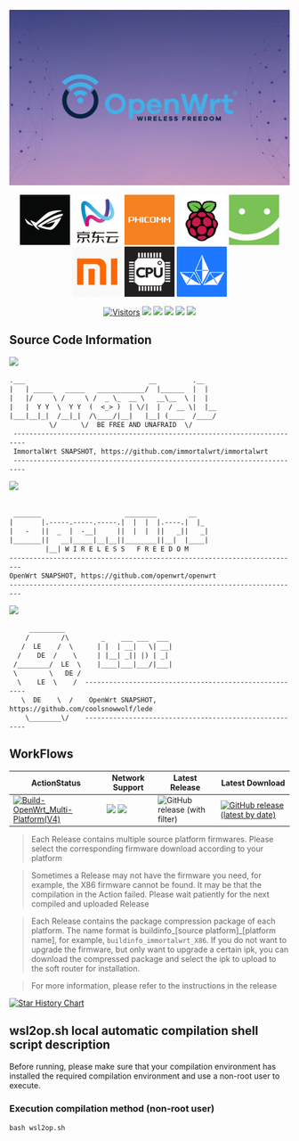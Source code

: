 <p align="center">

![](pic/openwrt-logo.jpg)

</p>




<p align="center">
    <img src="pic/logo/asus.png" width="90"/> <img src="pic/logo/jdcloud.png" width="90"/> <img src="pic/logo/phicomm.png" width="90"/> <img src="pic/logo/RaspberryPi.png" width="90"/> <img src="pic/logo/rockship.png" width="90"/> <img src="pic/logo/xiaomi.png" width="90"/> <img src="pic/logo/x86.png" width="90"/> <img src="pic/logo/xunlei.png" width="90"/>
</p >

<div align="center">

[![Visitors](https://api.visitorbadge.io/api/combined?path=https%3A%2F%2Fgithub.com%2Fsmallprogram%2FOpenWrtAction&countColor=%2344cc11&style=flat-square)](https://visitorbadge.io/status?path=https%3A%2F%2Fgithub.com%2Fsmallprogram%2FOpenWrtAction) ![](https://img.shields.io/github/downloads/smallprogram/OpenWrtAction/total?style=flat-square) ![](https://img.shields.io/github/repo-size/smallprogram/OpenWrtAction?style=flat-square) ![](https://img.shields.io/github/release-date/smallprogram/OpenWrtAction?style=flat-square) ![](https://img.shields.io/github/last-commit/smallprogram/OpenWrtAction?style=flat-square) [![](https://img.shields.io/github/license/smallprogram/OpenWrtAction?style=flat-square)](https://github.com/smallprogram/OpenWrtAction/blob/main/LICENSE?style=flat-square)


</div>


<!-- ![](https://img.shields.io/github/downloads/smallprogram/OpenWrtAction/total?style=flat-square)  -->
<!-- ![](https://img.shields.io/github/release-date/smallprogram/OpenWrtAction?style=flat-square) ![](https://img.shields.io/github/last-commit/smallprogram/OpenWrtAction?style=flat-square)  -->

## Source Code Information
<!-- <div align="center">

[![](https://img.shields.io/badge/sorce-immortalwrt-green?logo=openwrt&logoColor=green&style=flat-square)](https://github.com/immortalwrt/immortalwrt) [![](https://img.shields.io/badge/sorce-lean-green?logo=openwrt&logoColor=green&style=flat-square)](https://github.com/coolsnowwolf/lede) [![](https://img.shields.io/badge/sorce-openwrt-green?logo=openwrt&logoColor=green&style=flat-square)](https://github.com/openwrt/openwrt)

</div> -->

[![](https://img.shields.io/badge/source-immortalwrt-green?logo=openwrt&logoColor=green&style=flat-square)](https://github.com/immortalwrt/immortalwrt)
```
.___                               __         .__
|   | _____   _____   ____________/  |______  |  |
|   |/     \ /     \ /  _ \_  __ \   __\__  \ |  |
|   |  Y Y  \  Y Y  (  <_> )  | \/|  |  / __ \|  |__
|___|__|_|  /__|_|  /\____/|__|   |__| (____  /____/
          \/      \/  BE FREE AND UNAFRAID  \/
 -------------------------------------------------------------------------
 ImmortalWrt SNAPSHOT, https://github.com/immortalwrt/immortalwrt
 -------------------------------------------------------------------------
 ```
[![](https://img.shields.io/badge/source-openwrt-green?logo=openwrt&logoColor=green&style=flat-square)](https://github.com/openwrt/openwrt)
 ```

  _______                     ________        __
 |       |.-----.-----.-----.|  |  |  |.----.|  |_
 |   -   ||  _  |  -__|     ||  |  |  ||   _||   _|
 |_______||   __|_____|__|__||________||__|  |____|
          |__| W I R E L E S S   F R E E D O M
 -------------------------------------------------------------------------
 OpenWrt SNAPSHOT, https://github.com/openwrt/openwrt
 -------------------------------------------------------------------------

```
 [![](https://img.shields.io/badge/source-lean-green?logo=openwrt&logoColor=green&style=flat-square)](https://github.com/coolsnowwolf/lede)

```
     _________
    /        /\        _    ___ ___  ___
   /  LE    /  \      | |  | __|   \| __|
  /    DE  /    \     | |__| _|| |) | _|
 /________/  LE  \    |____|___|___/|___|
 \        \   DE /
  \    LE  \    /  -------------------------------------------------------
   \  DE    \  /    OpenWrt SNAPSHOT, https://github.com/coolsnowwolf/lede
    \________\/    -------------------------------------------------------
```

## WorkFlows
|ActionStatus|Network Support|Latest Release|Latest Download|
|-|-|-|-|
|[![Build-OpenWrt_Multi-Platform(V4)](https://github.com/smallprogram/OpenWrtAction/actions/workflows/Build-OpenWrt_Multi-Platform(V4).yml/badge.svg?branch=main)](https://github.com/smallprogram/OpenWrtAction/actions/workflows/Build-OpenWrt_Multi-Platform(V4).yml)|![](https://img.shields.io/badge/-IPv4-green) ![](https://img.shields.io/badge/-IPv6-yellowgreen)|![GitHub release (with filter)](https://img.shields.io/github/v/release/smallprogram/OpenWrtAction)|[![GitHub release (latest by date)](https://img.shields.io/github/downloads/smallprogram/OpenWrtAction/latest/total?style=flat-square)](https://github.com/smallprogram/OpenWrtAction/releases/latest)|

> Each Release contains multiple source platform firmwares. Please select the corresponding firmware download according to your platform

> Sometimes a Release may not have the firmware you need, for example, the X86 firmware cannot be found. It may be that the compilation in the Action failed. Please wait patiently for the next compiled and uploaded Release

> Each Release contains the package compression package of each platform. The name format is buildinfo_[source platform]_[platform name], for example, `buildinfo_immortalwrt_X86`. If you do not want to upgrade the firmware, but only want to upgrade a certain ipk, you can download the compressed package and select the ipk to upload to the soft router for installation.

> For more information, please refer to the instructions in the release

[![Star History Chart](https://api.star-history.com/svg?repos=smallprogram/OpenWrtAction&type=Date)](https://star-history.com/#smallprogram/OpenWrtAction&Date)


## wsl2op.sh local automatic compilation shell script description

Before running, please make sure that your compilation environment has installed the required compilation environment and use a non-root user to execute.

### Execution compilation method (non-root user)

```shell
bash wsl2op.sh
```
